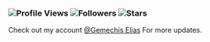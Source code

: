 <h3 align="left">

![Profile Views](https://komarev.com/ghpvc/?username=gemechis-elias&style=plastic&color=brightgreen&label=Profile+Views)
![Followers](https://img.shields.io/github/followers/gemechis-elias.svg?style=social&label=Follow)
![Stars](https://img.shields.io/github/stars/gemechis-elias.svg?color=blue&logo=github)

</h3>


Check out my account <a href="https://github.com/gemechis-elias">@Gemechis Elias</a> For more updates.

